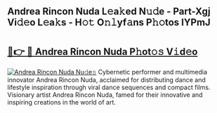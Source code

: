 ## Andrea Rincon Nuda L𝚎a𝚔ed N𝚞𝚍e - Part-Xgj Vi𝚍𝚎o L𝚎a𝚔s - H𝚘𝚝 O𝚗𝚕yf𝚊ns P𝚑𝚘tos IYPmJ

# <h2><a href="http://kf4wev.oniu.top/?m=Andrea+Rincon+Nuda">🔗👉 🔴 Andrea Rincon Nuda P𝚑ot𝚘𝚜 V𝚒d𝚎o</a></h2>

[![Andrea Rincon Nuda Nu𝚍e𝚜](https://i.imgur.com/0qMVB7G.gif)](http://kf4wev.oniu.top/?m=Andrea+Rincon+Nuda)
Cybernetic performer and multimedia innovator Andrea Rincon Nuda, acclaimed for distributing dance and lifestyle inspiration through viral dance sequences and compact films. Visionary artist Andrea Rincon Nuda, famed for their innovative and inspiring creations in the world of art.  
